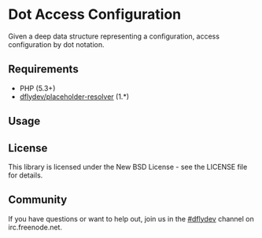 Dot Access Configuration
========================

Given a deep data structure representing a configuration, access
configuration by dot notation.



Requirements
------------

 * PHP (5.3+)
 * [dflydev/placeholder-resolver](https://github.com/dflydev/dflydev-placeholder-resolver) (1.*)


Usage
-----



License
-------

This library is licensed under the New BSD License - see the LICENSE file
for details.


Community
---------

If you have questions or want to help out, join us in the
[#dflydev](irc://irc.freenode.net/#dflydev) channel on irc.freenode.net.